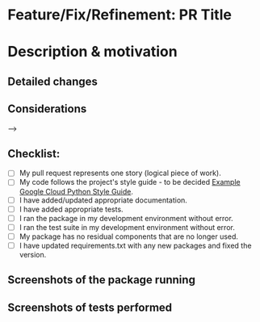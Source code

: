 # Feature/Fix/Refinement: PR Title 
<!---
Provide a short summary in the Title above. Examples of good PR titles:
* "Feature: add so-and-so models"
* "Fix: deduplicate such-and-such"
* "Refinement: optimised feature name version 1.X.X"
-->

# Description & motivation
<!---
Add a description of what that story's goal is, or add a link to its associated Issue.
-->

## Detailed changes
<!---
Additions | Refinements | Deletions
-->


## Considerations

-->

## Checklist:
<!---
This is for you as a developer. Have you done all the following tasks before submitting this PR?
-->
- [ ] My pull request represents one story (logical piece of work).
- [ ] My code follows the project's style guide - to be decided [Example Google Cloud Python Style Guide](https://google.github.io/styleguide/pyguide.html).
- [ ] I have added/updated appropriate documentation.
- [ ] I have added appropriate tests.
- [ ] I ran the package in my development environment without error.
- [ ] I ran the test suite in my development environment without error.
- [ ] My package has no residual components that are no longer used.
- [ ] I have updated requirements.txt with any new packages and fixed the version.

## Screenshots of the package running


## Screenshots of tests performed

